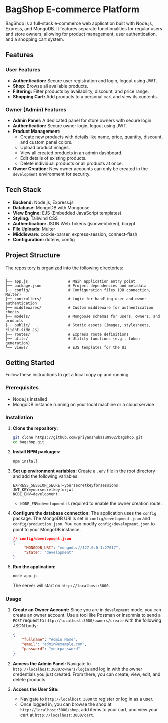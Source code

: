 # BagShop E-commerce Platform

BagShop is a full-stack e-commerce web application built with Node.js, Express, and MongoDB. It features separate functionalities for regular users and store owners, allowing for product management, user authentication, and a shopping cart system.

## Features

### User Features
- **Authentication:** Secure user registration and login, logout using JWT.
- **Shop:** Browse all available products.
- **Filtering:** Filter products by availability, discount, and price range.
- **Shopping Cart:** Add products to a personal cart and view its contents.

### Owner (Admin) Features
- **Admin Panel:** A dedicated panel for store owners with secure login.
- **Authentication:** Secure owner login, logout using JWT.
- **Product Management:**
    - Create new products with details like name, price, quantity, discount, and custom panel colors.
    - Upload product images.
    - View all created products in an admin dashboard.
    - Edit details of existing products.
    - Delete individual products or all products at once.
- **Owner Creation:** New owner accounts can only be created in the `development` environment for security.

## Tech Stack

- **Backend:** Node.js, Express.js
- **Database:** MongoDB with Mongoose
- **View Engine:** EJS (Embedded JavaScript templates)
- **Styling:** Tailwind CSS
- **Authentication:** JSON Web Tokens (jsonwebtoken), bcrypt
- **File Uploads:** Multer
- **Middleware:** cookie-parser, express-session, connect-flash
- **Configuration:** dotenv, config

## Project Structure

The repository is organized into the following directories:

```
.
├── app.js                  # Main application entry point
├── package.json            # Project dependencies and metadata
├── config/                 # Configuration files (DB connection, Multer)
├── controllers/            # Logic for handling user and owner authentication
├── middlewares/            # Custom middleware for authentication checks
├── models/                 # Mongoose schemas for users, owners, and products
├── public/                 # Static assets (images, stylesheets, client-side JS)
├── routes/                 # Express route definitions
├── utils/                  # Utility functions (e.g., token generation)
└── views/                  # EJS templates for the UI
```

## Getting Started

Follow these instructions to get a local copy up and running.

### Prerequisites

- Node.js installed
- MongoDB instance running on your local machine or a cloud service

### Installation

1.  **Clone the repository:**
    ```sh
    git clone https://github.com/priyanshubasu0902/bagshop.git
    cd bagshop.git
    ```

2.  **Install NPM packages:**
    ```sh
    npm install
    ```

3.  **Set up environment variables:**
    Create a `.env` file in the root directory and add the following variables:
    ```env
    EXPRESS_SESSION_SECRET=yoursecretkeyforsessions
    JWT_KEY=yoursecretkeyforjwt
    NODE_ENV=development
    ```
    - `NODE_ENV=development` is required to enable the owner creation route.

4.  **Configure the database connection:**
    The application uses the `config` package. The MongoDB URI is set in `config/development.json` and `config/production.json`. You can modify `config/development.json` to point to your MongoDB instance.
    ```json
    // config/development.json
    {
         "MONGODB_URI": "mongodb://127.0.0.1:27017",
         "State": "development"
    }
    ```

5.  **Run the application:**
    ```sh
    node app.js
    ```
    The server will start on `http://localhost:3000`.

### Usage

1.  **Create an Owner Account:**
    Since you are in `development` mode, you can create an owner account. Use a tool like Postman or Insomnia to send a `POST` request to `http://localhost:3000/owners/create` with the following JSON body:
    ```json
    {
        "fullname": "Admin Name",
        "email": "admin@example.com",
        "password": "yourpassword"
    }
    ```

2.  **Access the Admin Panel:**
    Navigate to `http://localhost:3000/owners/login` and log in with the owner credentials you just created. From there, you can create, view, edit, and delete products.

3.  **Access the User Site:**
    - Navigate to `http://localhost:3000` to register or log in as a user.
    - Once logged in, you can browse the shop at `http://localhost:3000/shop`, add items to your cart, and view your cart at `http://localhost:3000/cart`.
